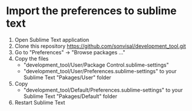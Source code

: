 # Import the preferences to sublime text

1. Open Sublime Text application
2. Clone this repository https://github.com/sonvisal/development_tool.git
2. Go to "Preferences" -> "Browse packages ..."
3. Copy the files
	* "development_tool/User/Package Control.sublime-settings"
	* "development_tool/User/Preferences.sublime-settings"
	 to your Sublime Text "Pakages/User" folder
4. Copy
	*  "development_tool/Default/Preferences.sublime-settings"
	to your Sublime Text "Pakages/Default" folder
5. Restart Sublime Text
